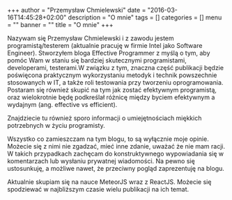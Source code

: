 +++
author = "Przemysław Chmielewski"
date = "2016-03-16T14:45:28+02:00"
description = "O mnie"
tags = []
categories = []
menu = ""
banner = ""
title = "O mnie"
+++

Nazywam się Przemysław Chmielewski i z zawodu jestem programistą/testerem (aktualnie pracuję w firmie Intel jako Software Engineer).
Stworzyłem bloga Effective Programmer z myślą o tym, aby pomóc Wam w staniu się bardziej skutecznymi programistami, developerami, testerami.W związku z tym, znaczna część publikacji będzie poświęcona praktycznym wykorzystaniu metodyk i technik powszechnie stosowanych w IT, a także roli testowania przy tworzeniu oprogramowania. Postaram się również skupić na tym jak zostać efektywnym programistą, oraz wielokrotnie będę podkreślał różnicę między byciem efektywnym a wydajnym (ang. effective vs efficient).

Znajdziecie tu również sporo informacji o umiejętnościach miękkich potrzebnych w życiu programisty.

Wszystko co zamieszczam na tym blogu, to są wyłącznie moje opinie. Możecie się z nimi nie zgadzać, mieć inne zdanie, uważać że nie mam racji. W takich przypadkach zachęcam do konstruktywnego wypowiadania się w komentarzach lub wysłaniu prywatnej wiadomości. Na pewno się ustosunkuję, a możliwe nawet, że przeciwny pogląd zaprezentuję na blogu.

Aktualnie skupiam się na nauce MeteorJS wraz z ReactJS. Możecie się spodziewać w najbliższym czasie wielu publikacji na ich temat.